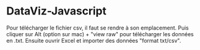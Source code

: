 # DataViz-Javascript
Pour télécharger le fichier csv, il faut se rendre à son emplacement. Puis cliquer sur Alt (option sur mac) + "view raw" pour télécharger les données en .txt.
Ensuite ouvrir Excel et importer des données "format txt/csv". 
